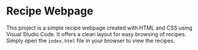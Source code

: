 # Recipe Webpage

This project is a simple recipe webpage created with HTML and CSS using Visual Studio Code. It offers a clean layout for easy browsing of recipes. Simply open the `index.html` file in your browser to view the recipes.
